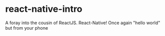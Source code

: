# react-native-intro
A foray into the cousin of ReactJS. React-Native! Once again "hello world" but from your phone
